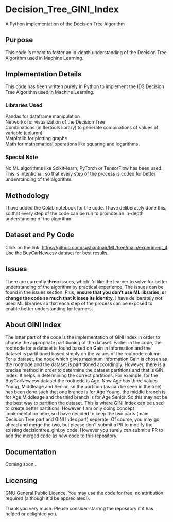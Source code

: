 # Decision_Tree_GINI_Index
A Python implementation of the Decision Tree Algorithm

## Purpose
This code is meant to foster an in-depth understanding of the Decision Tree Algorithm used in Machine Learning.

## Implementation Details
This code has been written purely in Python to implement the ID3 Decision Tree Algorithm used in Machine Learning.

### Libraries Used
Pandas for dataframe manipulation <br>
Networkx for visualization of the Decision Tree <br>
Combinations (in Itertools library) to generate combinations of values of variable (column) <br>
Matplotlib for plotting graphs <br>
Math for mathematical operations like squaring and logarithms.

### Special Note
No ML algorithms like Scikit-learn, PyTorch or TensorFlow has been used. This is intentional,
so that every step of the process is coded for better understanding of the algorithm.

## Methodology
I have added the Colab notebook for the code. I have deliberately done this, so that every step of the code can be run
to promote an in-depth understanding of the algorithm.

## Dataset and Py Code
Click on the link: https://github.com/sushantnair/ML/tree/main/experiment_4
Use the BuyCarNew.csv dataset for best results.

## Issues
There are currently **three** issues, which I'd like the learner to solve for better understanding
of the algorithm by practical experience. The issues can be found in the issues section. Plus,
**ensure that you don't use ML libraries, or change the code so much that it loses its identity**.
I have deliberately not used ML libraries so that each step of the process can be exposed to enable
better understanding for learners.

## About GINI Index
The latter part of the code is the implementation of GINI Index in order to choose the appropriate 
partitioning of the dataset. Earlier in the code, the rootnode for a dataset is found based on 
Gain in Information and the dataset is partitioned based simply on the values of the rootnode column. 
For a dataset, the node which gives maximum Information Gain is chosen as the rootnode and the dataset 
is partitioned accordingly. However, there is a precise method in order to determine the dataset partitions 
and that is GINI Index. It helps in determining the correct partitions. For example, for the BuyCarNew.csv 
dataset the rootnode is Age. Now Age has three values Young, Middleage and Senior, so the partition 
(as can be seen in the tree) has been done such that one brance is for Age Young, the middle branch is for 
Age Middleage and the third branch is for Age Senior. So this may not be the best way to partition the dataset. 
This is where GINI Index can be used to create better partitions. However, I am only doing concept implementation 
here, so I have decided to keep the two parts (main Decision Tree part and GINI Index part) seperate. 
Of course, you may go ahead and merge the two, but please don't submit a PR to modify the existing 
decisiontree_gini.py code. However you surely can submit a PR to add the merged code as new code to this repository.

## Documentation
Coming soon...

## Licensing
GNU General Public Licence. You may use the code for free, no attribution required (although it'd be
appreciated!).

Thank you very much. Please consider starring the repository if it has helped or delighted you.

